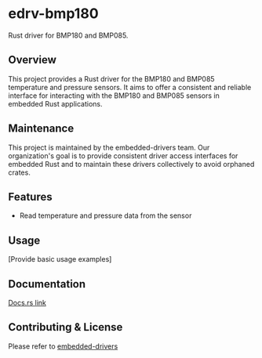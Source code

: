 # edrv-bmp180

Rust driver for BMP180 and BMP085.

## Overview

This project provides a Rust driver for the BMP180 and BMP085 temperature and pressure sensors. It aims to offer a consistent and reliable interface for interacting with the BMP180 and BMP085 sensors in embedded Rust applications.

## Maintenance

This project is maintained by the embedded-drivers team. Our organization's goal is to provide consistent driver access interfaces for embedded Rust and to maintain these drivers collectively to avoid orphaned crates.

## Features

- Read temperature and pressure data from the sensor

## Usage

[Provide basic usage examples]

## Documentation

[Docs.rs link](https://docs.rs/edrv-bmp180/)

## Contributing & License

Please refer to [embedded-drivers](https://github.com/embedded-drivers/embedded-drivers)
